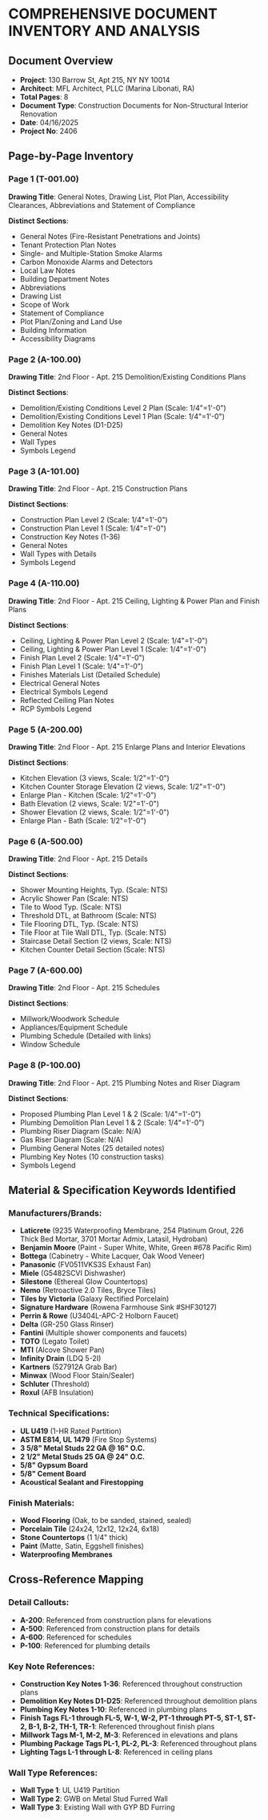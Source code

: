 # COMPREHENSIVE DOCUMENT INVENTORY AND ANALYSIS

## Document Overview
- **Project**: 130 Barrow St, Apt 215, NY NY 10014
- **Architect**: MFL Architect, PLLC (Marina Libonati, RA)
- **Total Pages**: 8
- **Document Type**: Construction Documents for Non-Structural Interior Renovation
- **Date**: 04/16/2025
- **Project No**: 2406

## Page-by-Page Inventory

### Page 1 (T-001.00)
**Drawing Title**: General Notes, Drawing List, Plot Plan, Accessibility Clearances, Abbreviations and Statement of Compliance

**Distinct Sections**:
- General Notes (Fire-Resistant Penetrations and Joints)
- Tenant Protection Plan Notes
- Single- and Multiple-Station Smoke Alarms
- Carbon Monoxide Alarms and Detectors
- Local Law Notes
- Building Department Notes
- Abbreviations
- Drawing List
- Scope of Work
- Statement of Compliance
- Plot Plan/Zoning and Land Use
- Building Information
- Accessibility Diagrams

### Page 2 (A-100.00)
**Drawing Title**: 2nd Floor - Apt. 215 Demolition/Existing Conditions Plans

**Distinct Sections**:
- Demolition/Existing Conditions Level 2 Plan (Scale: 1/4"=1'-0")
- Demolition/Existing Conditions Level 1 Plan (Scale: 1/4"=1'-0")
- Demolition Key Notes (D1-D25)
- General Notes
- Wall Types
- Symbols Legend

### Page 3 (A-101.00)
**Drawing Title**: 2nd Floor - Apt. 215 Construction Plans

**Distinct Sections**:
- Construction Plan Level 2 (Scale: 1/4"=1'-0")
- Construction Plan Level 1 (Scale: 1/4"=1'-0")
- Construction Key Notes (1-36)
- General Notes
- Wall Types with Details
- Symbols Legend

### Page 4 (A-110.00)
**Drawing Title**: 2nd Floor - Apt. 215 Ceiling, Lighting & Power Plan and Finish Plans

**Distinct Sections**:
- Ceiling, Lighting & Power Plan Level 2 (Scale: 1/4"=1'-0")
- Ceiling, Lighting & Power Plan Level 1 (Scale: 1/4"=1'-0")
- Finish Plan Level 2 (Scale: 1/4"=1'-0")
- Finish Plan Level 1 (Scale: 1/4"=1'-0")
- Finishes Materials List (Detailed Schedule)
- Electrical General Notes
- Electrical Symbols Legend
- Reflected Ceiling Plan Notes
- RCP Symbols Legend

### Page 5 (A-200.00)
**Drawing Title**: 2nd Floor - Apt. 215 Enlarge Plans and Interior Elevations

**Distinct Sections**:
- Kitchen Elevation (3 views, Scale: 1/2"=1'-0")
- Kitchen Counter Storage Elevation (2 views, Scale: 1/2"=1'-0")
- Enlarge Plan - Kitchen (Scale: 1/2"=1'-0")
- Bath Elevation (2 views, Scale: 1/2"=1'-0")
- Shower Elevation (2 views, Scale: 1/2"=1'-0")
- Enlarge Plan - Bath (Scale: 1/2"=1'-0")

### Page 6 (A-500.00)
**Drawing Title**: 2nd Floor - Apt. 215 Details

**Distinct Sections**:
- Shower Mounting Heights, Typ. (Scale: NTS)
- Acrylic Shower Pan (Scale: NTS)
- Tile to Wood Typ. (Scale: NTS)
- Threshold DTL, at Bathroom (Scale: NTS)
- Tile Flooring DTL, Typ. (Scale: NTS)
- Tile Floor at Tile Wall DTL, Typ. (Scale: NTS)
- Staircase Detail Section (2 views, Scale: NTS)
- Kitchen Counter Detail Section (Scale: NTS)

### Page 7 (A-600.00)
**Drawing Title**: 2nd Floor - Apt. 215 Schedules

**Distinct Sections**:
- Millwork/Woodwork Schedule
- Appliances/Equipment Schedule
- Plumbing Schedule (Detailed with links)
- Window Schedule

### Page 8 (P-100.00)
**Drawing Title**: 2nd Floor - Apt. 215 Plumbing Notes and Riser Diagram

**Distinct Sections**:
- Proposed Plumbing Plan Level 1 & 2 (Scale: 1/4"=1'-0")
- Plumbing Demolition Plan Level 1 & 2 (Scale: 1/4"=1'-0")
- Plumbing Riser Diagram (Scale: N/A)
- Gas Riser Diagram (Scale: N/A)
- Plumbing General Notes (25 detailed notes)
- Plumbing Key Notes (10 construction tasks)
- Symbols Legend

## Material & Specification Keywords Identified

### Manufacturers/Brands:
- **Laticrete** (9235 Waterproofing Membrane, 254 Platinum Grout, 226 Thick Bed Mortar, 3701 Mortar Admix, Latasil, Hydroban)
- **Benjamin Moore** (Paint - Super White, White, Green #678 Pacific Rim)
- **Bottega** (Cabinetry - White Lacquer, Oak Wood Veneer)
- **Panasonic** (FV0511VKS3S Exhaust Fan)
- **Miele** (G5482SCVI Dishwasher)
- **Silestone** (Ethereal Glow Countertops)
- **Nemo** (Retroactive 2.0 Tiles, Bryce Tiles)
- **Tiles by Victoria** (Galaxy Rectified Porcelain)
- **Signature Hardware** (Rowena Farmhouse Sink #SHF30127)
- **Perrin & Rowe** (U3404L-APC-2 Holborn Faucet)
- **Delta** (GR-250 Glass Rinser)
- **Fantini** (Multiple shower components and faucets)
- **TOTO** (Legato Toilet)
- **MTI** (Alcove Shower Pan)
- **Infinity Drain** (LDQ 5-2I)
- **Kartners** (527912A Grab Bar)
- **Minwax** (Wood Floor Stain/Sealer)
- **Schluter** (Threshold)
- **Roxul** (AFB Insulation)

### Technical Specifications:
- **UL U419** (1-HR Rated Partition)
- **ASTM E814, UL 1479** (Fire Stop Systems)
- **3 5/8" Metal Studs 22 GA @ 16" O.C.**
- **2 1/2" Metal Studs 25 GA @ 24" O.C.**
- **5/8" Gypsum Board**
- **5/8" Cement Board**
- **Acoustical Sealant and Firestopping**

### Finish Materials:
- **Wood Flooring** (Oak, to be sanded, stained, sealed)
- **Porcelain Tile** (24x24, 12x12, 12x24, 6x18)
- **Stone Countertops** (1 1/4" thick)
- **Paint** (Matte, Satin, Eggshell finishes)
- **Waterproofing Membranes**

## Cross-Reference Mapping

### Detail Callouts:
- **A-200**: Referenced from construction plans for elevations
- **A-500**: Referenced from construction plans for details
- **A-600**: Referenced for schedules
- **P-100**: Referenced for plumbing details

### Key Note References:
- **Construction Key Notes 1-36**: Referenced throughout construction plans
- **Demolition Key Notes D1-D25**: Referenced throughout demolition plans
- **Plumbing Key Notes 1-10**: Referenced in plumbing plans
- **Finish Tags FL-1 through FL-5, W-1, W-2, PT-1 through PT-5, ST-1, ST-2, B-1, B-2, TH-1, TR-1**: Referenced throughout finish plans
- **Millwork Tags M-1, M-2, M-3**: Referenced in elevations and plans
- **Plumbing Package Tags PL-1, PL-2, PL-3**: Referenced throughout plans
- **Lighting Tags L-1 through L-8**: Referenced in ceiling plans

### Wall Type References:
- **Wall Type 1**: UL U419 Partition
- **Wall Type 2**: GWB on Metal Stud Furred Wall  
- **Wall Type 3**: Existing Wall with GYP BD Furring

